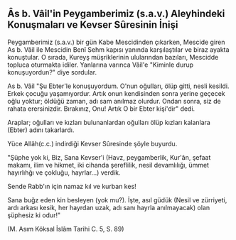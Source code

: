 ## Âs b. Vâil'in Peygamberimiz (s.a.v.) Aleyhindeki Konuşmaları ve Kevser Sûresinin İnişi

Peygamberimiz (s.a.v.) bir gün Kabe Mescidinden çı­karken, Mescide giren As b. Vâil ile Mescidin Benî Sehm kapısı yanında karşılaştılar ve biraz ayakta ko­nuştular. O sırada, Kureyş müşriklerinin ulularından bazıları, Mescidde topluca oturmakta idiler. Yanlarına varınca Vâil'e "Kiminle durup konuşuyordun?" diye sordular.

As b. Vâil "Şu Ebter'le konuşuyordum. O'nun oğulla­rı, ölüp gitti, nesli kesildi. Erkek çocuğu yaşamıyordur. Artık onun kendisinden sonra yerine geçecek oğlu yok­tur; öldüğü zaman, adı sam anılmaz olurdur. Ondan sonra, siz de rahata erersinizdir. Bırakınız, Onu! Artık O bir Ebter kişi'dir" dedi.

Araplar; oğulları ve kızları bulunanlardan oğulları ölüp kızları kalanlara (Ebter) adını takarlardı.

Yüce Allâh(c.c.) indirdiği Kevser Sûresinde şöyle bu­yurdu.

"Şüphe yok ki, Biz, Sana Kevser'i (Havz, peygamber­lik, Kur'ân, şefaat makamı, ilim ve hikmet, iki cihanda şereflilik, nesil devamlılığı, ümmet hayırlıhğı ve çoklu­ğu, hayrlar...) verdik.

Sende Rabb'ın için namaz kıl ve kurban kes!

Sana buğz eden kin besleyen (yok mu?). İşte, asıl gü­dük (Nesil ve zürriyeti, ardı arkası kesik, her hayrdan uzak, adı sanı hayrla anılmayacak) olan şüphesiz ki odur!"

(M. Asım Köksal İslâm Tarihi C. 5, S. 89)
